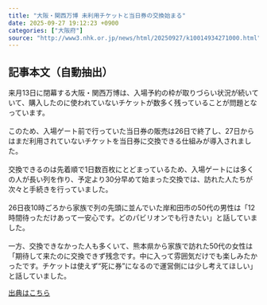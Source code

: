 ```yaml
---
title: "大阪・関西万博 未利用チケットと当日券の交換始まる"
date: 2025-09-27 19:12:23 +0900
categories: ["大阪府"]
source: "http://www3.nhk.or.jp/news/html/20250927/k10014934271000.html"
---
```


## 記事本文（自動抽出）
<div><div class="body-text">
										<p>来月13日に閉幕する大阪・関西万博は、入場予約の枠が取りづらい状況が続いていて、購入したのに使われていないチケットが数多く残っていることが問題となっています。<br><br>このため、入場ゲート前で行っていた当日券の販売は26日で終了し、27日からはまだ利用されていないチケットを当日券に交換できる仕組みが導入されました。<br><br>交換できるのは先着順で1日数百枚にとどまっているため、入場ゲートには多くの人が長い列を作り、予定より30分早めて始まった交換では、訪れた人たちが次々と手続きを行っていました。<br><br>26日夜10時ごろから家族で列の先頭に並んでいた岸和田市の50代の男性は「12時間待っただけあって一安心です。どのパビリオンでも行きたい」と話していました。<br><br>一方、交換できなかった人も多くいて、熊本県から家族で訪れた50代の女性は「期待して来たのに交換できず残念です。中に入って雰囲気だけでも楽しみたかったです。チケットは使えず“死に券”になるので運営側には少し考えてほしい」と話していました。</p>
								</div>
							</div>

[出典はこちら](http://www3.nhk.or.jp/news/html/20250927/k10014934271000.html)
